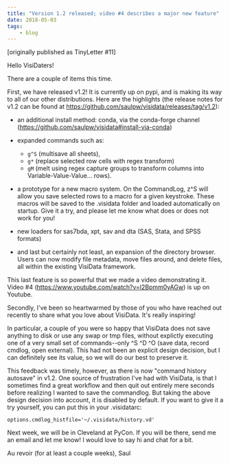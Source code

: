 ```yaml
---
title: "Version 1.2 released; video #4 describes a major new feature"
date: 2018-05-03
tags:
    - blog
---
```

[originally published as TinyLetter #11]


Hello VisiDaters!

There are a couple of items this time.

First, we have released v1.2!  It is currently up on pypi, and is making its way to all of our other distributions. Here are the highlights (the release notes for v1.2 can be found at https://github.com/saulpw/visidata/releases/tag/v1.2):

* an additional install method: conda, via the conda-forge channel (https://github.com/saulpw/visidata#install-via-conda)

* expanded commands such as:
  * `g^S` (multisave all sheets),
  * `g*` (replace selected row cells with regex transform)
  * `gM` (melt using regex capture groups to transform columns into Variable-Value-Value... rows).

* a prototype for a new macro system. On the CommandLog, z^S will allow you save selected rows to a macro for a given keystroke.  These macros will be saved to the .visidata folder and loaded automatically on startup.  Give it a try, and please let me know what does or does not work for you!

* new loaders for sas7bda, xpt, sav and dta (SAS, Stata, and SPSS formats)

* and last but certainly not least, an expansion of the directory browser.  Users can now modify file metadata, move files around, and delete files, all within the existing VisiData framework.

This last feature is so powerful that we made a video demonstrating it.  Video #4 (https://www.youtube.com/watch?v=l2Bpmm0yAGw) is up on Youtube.

Secondly, I've been so heartwarmed by those of you who have reached out recently to share what you love about VisiData.  It's really inspiring!

In particular, a couple of you were so happy that VisiData does not save anything to disk or use any swap or tmp files, without explictly executing one of a very small set of commands--only ^S ^D ^O (save data, record cmdlog, open external).  This had not been an explicit design decision, but I can definitely see its value, so we will do our best to preserve it.

This feedback was timely, however, as there is now "command history autosave" in v1.2.  One source of frustration I've had with VisiData, is that I sometimes find a great workflow and then quit out entirely mere seconds before realizing I wanted to save the commandlog.  But taking the above design decision into account, it is disabled by default.  If you want to give it a try yourself, you can put this in your .visidatarc:

    options.cmdlog_histfile='~/.visidata/history.vd'

Next week, we will be in Cleveland at PyCon.  If you will be there, send me an email and let me know!  I would love to say hi and chat for a bit.

Au revoir (for at least a couple weeks),
Saul
